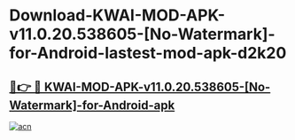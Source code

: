 # Download-KWAI-MOD-APK-v11.0.20.538605-[No-Watermark]-for-Android-lastest-mod-apk-d2k20

<h2><a href="https://apkcomod.com?title=KWAI-MOD-APK-v11.0.20.538605-[No-Watermark]-for-Android">🔗👉 🔴 KWAI-MOD-APK-v11.0.20.538605-[No-Watermark]-for-Android-apk </a></h2>

[![acn](https://github.com/user-attachments/assets/0f9c940e-d8b0-45ae-aac7-cd30a18b3e1c)](https://apkcomod.com?title=KWAI-MOD-APK-v11.0.20.538605-[No-Watermark]-for-Android)
